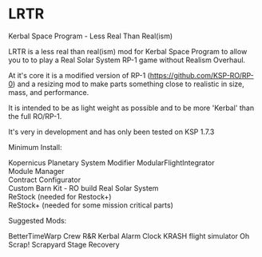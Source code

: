 # LRTR
Kerbal Space Program - Less Real Than Real(ism)

LRTR is a less real than real(ism) mod for Kerbal Space Program to allow you to to play a Real Solar System RP-1 game without Realism Overhaul.

At it's core it is a modified version of RP-1 (https://github.com/KSP-RO/RP-0) and a resizing mod to make parts something close to realistic in size, mass, and performance.

It is intended to be as light weight as possible and to be more 'Kerbal' than the full RO/RP-1.

It's very in development and has only been tested on KSP 1.7.3

Minimum Install:

Kopernicus Planetary System Modifier 
ModularFlightIntegrator  
Module Manager   
Contract Configurator   
Custom Barn Kit - RO build 
Real Solar System               
ReStock (needed for Restock+)                      
ReStock+ (needed for some mission critical parts)

Suggested Mods:

BetterTimeWarp
Crew R&R
Kerbal Alarm Clock
KRASH flight simulator
Oh Scrap!
Scrapyard
Stage Recovery
